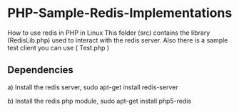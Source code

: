 # PHP-Sample-Redis-Implementations
How to use redis in PHP in Linux
This folder (src) contains the library (RedisLib.php) used to interact with the redis server. Also there is a sample test client you can use ( Test.php )

Dependencies
------------
a) Install the redis server, sudo apt-get install redis-server

b) Install the redis php module, sudo apt-get install php5-redis

